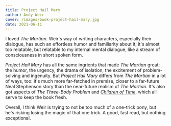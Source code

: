```yaml
---
title: Project Hail Mary
author: Andy Weir
cover: /images/book-project-hail-mary.jpg
date: 2021-06-11
---
```



I loved _The Martian._ Weir's way of writing characters, especially their dialogue, has such an effortless humor and familiarity about it; it's almost too relatable, but relatable to my internal mental dialogue, like a stream of consciousness in short spoken form.

_Project Hail Mary_ has all the same ingrients that made _The Martian_ great: the humor, the urgency, the drama of isolation, the excitement of problem-solving and ingenuity. But _Project Hail Mary_ differs from _The Martian_ in a lot of ways, too: it's much more far-fetched in premise, closer to a far-future Neal Stephenson story than the near-future realism of _The Martian_. It's also got aspects of _The Three-Body Problem_ and [_Children of Time_](reading/children-of-time), which all serve to keep the book fresh.

Overall, I think Weir is trying to not be too much of a one-trick pony, but he's risking losing the magic of that one trick. A good, fast read, but nothing exceptional.
